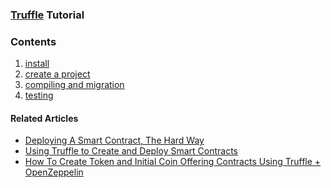 ### [Truffle](http://truffleframework.com/) Tutorial

### Contents
1. [install](./docs/1-install.md)
2. [create a project](./docs/2-create-a-project.md)
3. [compiling and migration](./docs/3-compiling-and-migration.md)
4. [testing](./docs/4-testing.md)


#### Related Articles
- [Deploying A Smart Contract, The Hard Way](https://medium.com/@gus_tavo_guim/deploying-a-smart-contract-the-hard-way-8aae778d4f2a)
- [Using Truffle to Create and Deploy Smart Contracts
](https://medium.com/@gus_tavo_guim/using-truffle-to-create-and-deploy-smart-contracts-95d65df626a2)
- [How To Create Token and Initial Coin Offering Contracts Using Truffle + OpenZeppelin
](https://blog.zeppelin.solutions/how-to-create-token-and-initial-coin-offering-contracts-using-truffle-openzeppelin-1b7a5dae99b6)
